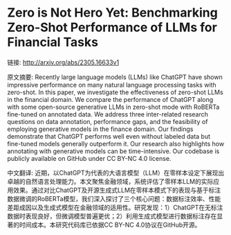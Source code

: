 # Zero is Not Hero Yet: Benchmarking Zero-Shot Performance of LLMs for Financial Tasks

链接: http://arxiv.org/abs/2305.16633v1

原文摘要:
Recently large language models (LLMs) like ChatGPT have shown impressive
performance on many natural language processing tasks with zero-shot. In this
paper, we investigate the effectiveness of zero-shot LLMs in the financial
domain. We compare the performance of ChatGPT along with some open-source
generative LLMs in zero-shot mode with RoBERTa fine-tuned on annotated data. We
address three inter-related research questions on data annotation, performance
gaps, and the feasibility of employing generative models in the finance domain.
Our findings demonstrate that ChatGPT performs well even without labeled data
but fine-tuned models generally outperform it. Our research also highlights how
annotating with generative models can be time-intensive. Our codebase is
publicly available on GitHub under CC BY-NC 4.0 license.

中文翻译:
近期，以ChatGPT为代表的大语言模型（LLM）在零样本设定下展现出卓越的自然语言处理能力。本文聚焦金融领域，系统评估了零样本LLM的实际应用效果。通过对比ChatGPT及开源生成式LLM在零样本模式下的表现与基于标注数据微调的RoBERTa模型，我们深入探讨了三个核心问题：数据标注效率、性能差距成因以及生成式模型在金融领域的适用性。研究发现：1）ChatGPT在无标注数据时表现良好，但微调模型普遍更优；2）利用生成式模型进行数据标注存在显著的时间成本。本研究代码库已依据CC BY-NC 4.0协议在GitHub开源。
